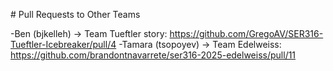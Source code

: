 \# Pull Requests to Other Teams


-Ben (bjkelleh) -> Team Tueftler story: https://github.com/GregoAV/SER316-Tueftler-Icebreaker/pull/4
-Tamara (tsopoyev) -> Team Edelweiss: https://github.com/brandontnavarrete/ser316-2025-edelweiss/pull/11



